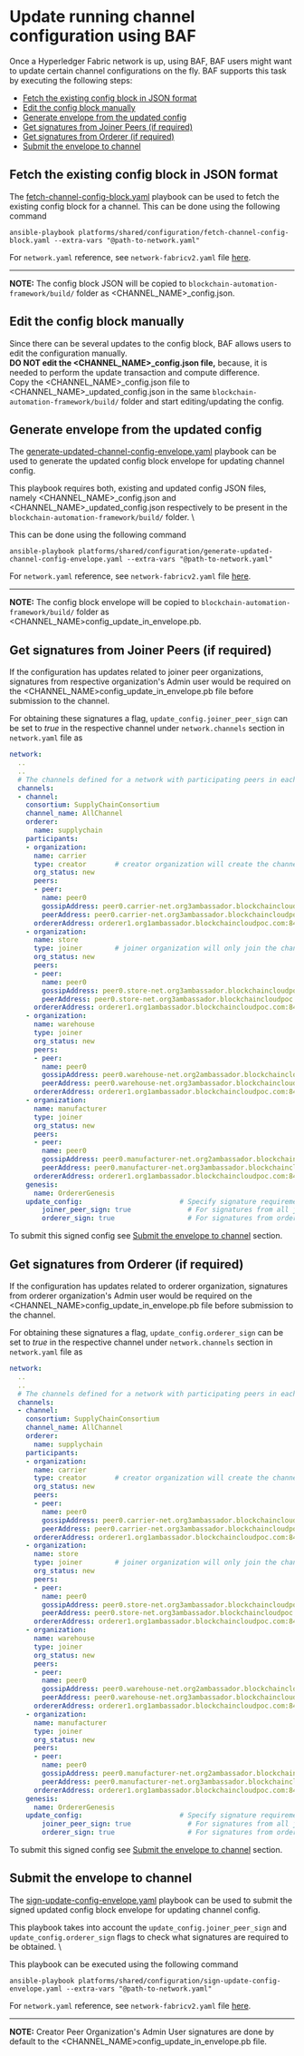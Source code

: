<a name = "update-running-channel-config"></a>
# Update running channel configuration using BAF

Once a Hyperledger Fabric network is up, using BAF, BAF users might want to update certain channel configurations on the fly. BAF supports this task by executing the following steps:

 - [Fetch the existing config block in JSON format](#fetch_config_block)
 - [Edit the config block manually](#edit_manually)
 - [Generate envelope from the updated config](#generate_envelope)
 - [Get signatures from Joiner Peers (if required)](#sign_joiner_peers)
 - [Get signatures from Orderer (if required)](#sign_orderer)
 - [Submit the envelope to channel](#submit_to_channel)


<a name = "fetch_config_block"></a>
## Fetch the existing config block in JSON format
The [fetch-channel-config-block.yaml](https://github.com/hyperledger-labs/blockchain-automation-framework/tree/develop/platforms/shared/configuration/fetch-channel-config-block.yaml) playbook can be used to fetch the existing config block for a channel. This can be done using the following command

```
ansible-playbook platforms/shared/configuration/fetch-channel-config-block.yaml --extra-vars "@path-to-network.yaml"
```

For `network.yaml` reference, see `network-fabricv2.yaml` file [here](https://github.com/hyperledger-labs/blockchain-automation-framework/tree/develop/platforms/hyperledger-fabric/configuration/samples).

---
**NOTE:** The config block JSON will be copied to `blockchain-automation-framework/build/` folder as <CHANNEL_NAME>_config.json.

<a name = "edit_manually"></a>
## Edit the config block manually
Since there can be several updates to the config block, BAF allows users to edit the configuration manually. \
**DO NOT edit the <CHANNEL_NAME>_config.json file,** because, it is needed to perform the update transaction and compute difference. \
Copy the <CHANNEL_NAME>_config.json file to <CHANNEL_NAME>_updated_config.json in the same `blockchain-automation-framework/build/` folder and start editing/updating the config.

<a name = "generate_envelope"></a>
## Generate envelope from the updated config
The [generate-updated-channel-config-envelope.yaml](https://github.com/hyperledger-labs/blockchain-automation-framework/tree/develop/platforms/shared/configuration/generate-updated-channel-config-envelope.yaml) playbook can be used to generate the updated config block envelope for updating channel config. 

This playbook requires both, existing and updated config JSON files, namely <CHANNEL_NAME>_config.json and <CHANNEL_NAME>_updated_config.json respectively to be present in the `blockchain-automation-framework/build/` folder. \

This can be done using the following command

```
ansible-playbook platforms/shared/configuration/generate-updated-channel-config-envelope.yaml --extra-vars "@path-to-network.yaml"
```

For `network.yaml` reference, see `network-fabricv2.yaml` file [here](https://github.com/hyperledger-labs/blockchain-automation-framework/tree/develop/platforms/hyperledger-fabric/configuration/samples).

---
**NOTE:** The config block envelope will be copied to `blockchain-automation-framework/build/` folder as <CHANNEL_NAME>config_update_in_envelope.pb.

<a name = "sign_joiner_peers"></a>
## Get signatures from Joiner Peers (if required)
If the configuration has updates related to joiner peer organizations, signatures from respective organization's Admin user would be required on the  <CHANNEL_NAME>config_update_in_envelope.pb file before submission to the channel.

For obtaining these signatures a flag, `update_config.joiner_peer_sign` can be set to *true* in the respective channel under `network.channels` section in `network.yaml` file as

```yaml
network:
  ..
  ..
  # The channels defined for a network with participating peers in each channel
  channels:
  - channel:
    consortium: SupplyChainConsortium
    channel_name: AllChannel
    orderer: 
      name: supplychain
    participants:
    - organization:
      name: carrier
      type: creator       # creator organization will create the channel and instantiate chaincode, in addition to joining the channel and install chaincode
      org_status: new
      peers:
      - peer:
        name: peer0
        gossipAddress: peer0.carrier-net.org3ambassador.blockchaincloudpoc.com:8443  # External or internal URI of the gossip peer
        peerAddress: peer0.carrier-net.org3ambassador.blockchaincloudpoc.com:8443 # External URI of the peer
      ordererAddress: orderer1.org1ambassador.blockchaincloudpoc.com:8443             # External or internal URI of the orderer
    - organization:      
      name: store
      type: joiner        # joiner organization will only join the channel and install chaincode
      org_status: new
      peers:
      - peer:
        name: peer0
        gossipAddress: peer0.store-net.org3ambassador.blockchaincloudpoc.com:8443
        peerAddress: peer0.store-net.org3ambassador.blockchaincloudpoc.com:8443 # External URI of the peer
      ordererAddress: orderer1.org1ambassador.blockchaincloudpoc.com:8443
    - organization:
      name: warehouse
      type: joiner
      org_status: new
      peers:
      - peer:
        name: peer0
        gossipAddress: peer0.warehouse-net.org2ambassador.blockchaincloudpoc.com:8443
        peerAddress: peer0.warehouse-net.org3ambassador.blockchaincloudpoc.com:8443 # External URI of the peer
      ordererAddress: orderer1.org1ambassador.blockchaincloudpoc.com:8443
    - organization:
      name: manufacturer
      type: joiner
      org_status: new
      peers:
      - peer:
        name: peer0
        gossipAddress: peer0.manufacturer-net.org2ambassador.blockchaincloudpoc.com:8443
        peerAddress: peer0.manufacturer-net.org3ambassador.blockchaincloudpoc.com:8443 # External URI of the peer
      ordererAddress: orderer1.org1ambassador.blockchaincloudpoc.com:8443
    genesis:
      name: OrdererGenesis
    update_config:                        # Specify signature requirements for updating channel config | creator peer signature are done by default
        joiner_peer_sign: true              # For signatures from all joiner peers
        orderer_sign: true                  # For signatures from orderer

```

To submit this signed config see [Submit the envelope to channel](#submit_to_channel) section.

<a name = "sign_orderer"></a>
## Get signatures from Orderer (if required)
If the configuration has updates related to orderer organization, signatures from orderer organization's Admin user would be required on the  <CHANNEL_NAME>config_update_in_envelope.pb file before submission to the channel.

For obtaining these signatures a flag, `update_config.orderer_sign` can be set to *true* in the respective channel under `network.channels` section in `network.yaml` file as

```yaml
network:
  ..
  ..
  # The channels defined for a network with participating peers in each channel
  channels:
  - channel:
    consortium: SupplyChainConsortium
    channel_name: AllChannel
    orderer: 
      name: supplychain
    participants:
    - organization:
      name: carrier
      type: creator       # creator organization will create the channel and instantiate chaincode, in addition to joining the channel and install chaincode
      org_status: new
      peers:
      - peer:
        name: peer0
        gossipAddress: peer0.carrier-net.org3ambassador.blockchaincloudpoc.com:8443  # External or internal URI of the gossip peer
        peerAddress: peer0.carrier-net.org3ambassador.blockchaincloudpoc.com:8443 # External URI of the peer
      ordererAddress: orderer1.org1ambassador.blockchaincloudpoc.com:8443             # External or internal URI of the orderer
    - organization:      
      name: store
      type: joiner        # joiner organization will only join the channel and install chaincode
      org_status: new
      peers:
      - peer:
        name: peer0
        gossipAddress: peer0.store-net.org3ambassador.blockchaincloudpoc.com:8443
        peerAddress: peer0.store-net.org3ambassador.blockchaincloudpoc.com:8443 # External URI of the peer
      ordererAddress: orderer1.org1ambassador.blockchaincloudpoc.com:8443
    - organization:
      name: warehouse
      type: joiner
      org_status: new
      peers:
      - peer:
        name: peer0
        gossipAddress: peer0.warehouse-net.org2ambassador.blockchaincloudpoc.com:8443
        peerAddress: peer0.warehouse-net.org3ambassador.blockchaincloudpoc.com:8443 # External URI of the peer
      ordererAddress: orderer1.org1ambassador.blockchaincloudpoc.com:8443
    - organization:
      name: manufacturer
      type: joiner
      org_status: new
      peers:
      - peer:
        name: peer0
        gossipAddress: peer0.manufacturer-net.org2ambassador.blockchaincloudpoc.com:8443
        peerAddress: peer0.manufacturer-net.org3ambassador.blockchaincloudpoc.com:8443 # External URI of the peer
      ordererAddress: orderer1.org1ambassador.blockchaincloudpoc.com:8443
    genesis:
      name: OrdererGenesis
    update_config:                        # Specify signature requirements for updating channel config | creator peer signature are done by default
        joiner_peer_sign: true              # For signatures from all joiner peers
        orderer_sign: true                  # For signatures from orderer

```

To submit this signed config see [Submit the envelope to channel](#submit_to_channel) section.

<a name = "submit_to_channel"></a>
## Submit the envelope to channel
The [sign-update-config-envelope.yaml](https://github.com/hyperledger-labs/blockchain-automation-framework/tree/develop/platforms/shared/configuration/sign-update-config-envelope.yaml) playbook can be used to submit the signed updated config block envelope for updating channel config. 

This playbook takes into account the `update_config.joiner_peer_sign` and `update_config.orderer_sign` flags to check what signatures are required to be obtained. \

This playbook can be executed using the following command

```
ansible-playbook platforms/shared/configuration/sign-update-config-envelope.yaml --extra-vars "@path-to-network.yaml"
```

For `network.yaml` reference, see `network-fabricv2.yaml` file [here](https://github.com/hyperledger-labs/blockchain-automation-framework/tree/develop/platforms/hyperledger-fabric/configuration/samples).

---
**NOTE:** Creator Peer Organization's Admin User signatures are done by default to the <CHANNEL_NAME>config_update_in_envelope.pb file.


